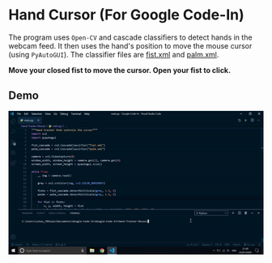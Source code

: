 # Hand Cursor (For Google Code-In)

The program uses `Open-CV` and cascade classifiers to detect hands in the webcam feed. It then uses the hand's position to move the mouse cursor (using `PyAutoGUI`). The classifier files are [fist.xml](./fist.xml) and [palm.xml](./palm.xml).

**Move your closed fist to move the cursor. Open your fist to click.**

## Demo

![Demo](./demo.gif)